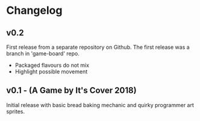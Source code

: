 Changelog
=========

v0.2
----
First release from a separate repository on Github. 
The first release was a branch in 'game-board' repo.

 - Packaged flavours do not mix
 - Highlight possible movement

v0.1 - (A Game by It's Cover 2018)
---------------------------------
Initial release with basic bread baking mechanic
and quirky programmer art sprites.
